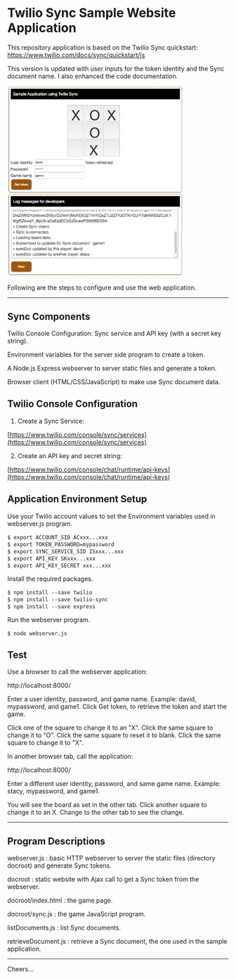 # Twilio Sync Sample Website Application

This repository application is based on the Twilio Sync quickstart:
https://www.twilio.com/docs/sync/quickstart/js

This version is updated with user inputs for the token identity and the Sync document name.
I also enhanced the code documentation.

<img src="Tic-Tac-Twilio.jpg" width="400"/>

Following are the steps to configure and use the web application.

--------------------------------------------------------------------------------
## Sync Components

Twilio Console Configuration: Sync service and API key (with a secret key string).

Environment variables for the server side program to create a token.

A Node.js Express webserver to server static files and generate a token.

Browser client (HTML/CSS/JavaScript) to make use Sync document data.

## Twilio Console Configuration

1. Create a Sync Service:

[https://www.twilio.com/console/sync/services](https://www.twilio.com/console/sync/services)

2. Create an API key and secret string:

[https://www.twilio.com/console/chat/runtime/api-keys](https://www.twilio.com/console/chat/runtime/api-keys)


## Application Environment Setup

Use your Twilio account values to set the Environment variables used in webserver.js program.
````
$ export ACCOUNT_SID ACxxx...xxx
$ export TOKEN_PASSWORD=mypassword
$ export SYNC_SERVICE_SID ISxxx...xxx
$ export API_KEY SKxxx...xxx
$ export API_KEY_SECRET xxx...xxx
````
Install the required packages.
````
$ npm install --save twilio
$ npm install --save twilio-sync
$ npm install --save express
````
Run the webserver program.
````
$ node webserver.js
````

## Test

Use a browser to call the webserver application:

http://localhost:8000/

Enter a user identity, password, and game name.
Example: david, mypassword, and game1.
Click Get token, to retrieve the token and start the game.

Click one of the square to change it to an "X".
Click the same square to change it to "O".
Click the same square to reset it to blank.
Click the same square to change it to "X".

In another browser tab, call the application:

http://localhost:8000/

Enter a different user identity, password, and same game name.
Example: stacy, mypassword, and game1.

You will see the board as set in the other tab.
Click another square to change it to an X.
Change to the other tab to see the change.

--------------------------------------------------------------------------------
## Program Descriptions

webserver.js : basic HTTP webserver to server the static files (directory docroot) and generate Sync tokens.

docroot : static website with Ajax call to get a Sync token from the webserver.

docroot/index.html : the game page.

docroot/sync.js : the game JavaScript program.

listDocuments.js : list Sync documents.

retrieveDocument.js : retrieve a Sync document, the one used in the sample application.

--------------------------------------------------------------------------------

Cheers...
